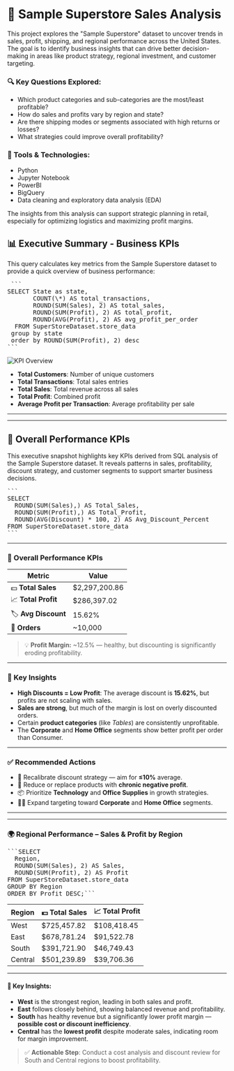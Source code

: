 # 🏬 Sample Superstore Sales Analysis

This project explores the "Sample Superstore" dataset to uncover trends in sales, profit, shipping, and regional performance across the United States. The goal is to identify business insights that can drive better decision-making in areas like product strategy, regional investment, and customer targeting.

### 🔍 Key Questions Explored:

- Which product categories and sub-categories are the most/least profitable?
- How do sales and profits vary by region and state?
- Are there shipping modes or segments associated with high returns or losses?
- What strategies could improve overall profitability?

### 🧰 Tools & Technologies:

- Python
- Jupyter Notebook
- PowerBI
- BigQuery
- Data cleaning and exploratory data analysis (EDA)

The insights from this analysis can support strategic planning in retail, especially for optimizing logistics and maximizing profit margins.

## 📊 Executive Summary - Business KPIs

This query calculates key metrics from the Sample Superstore dataset to provide a quick overview of business performance:

<pre> ```
SELECT State as state,
       COUNT(\*) AS total_transactions,
       ROUND(SUM(Sales), 2) AS total_sales,
       ROUND(SUM(Profit), 2) AS total_profit,
       ROUND(AVG(Profit), 2) AS avg_profit_per_order
  FROM SuperStoreDataset.store_data
 group by state
 order by ROUND(SUM(Profit), 2) desc
``` </pre>

![KPI Overview](Visuals/KPI_Overview_1.png)

- **Total Customers**: Number of unique customers
- **Total Transactions**: Total sales entries
- **Total Sales**: Total revenue across all sales
- **Total Profit**: Combined profit
- **Average Profit per Transaction**: Average profitability per sale

---

---

## 🔑 Overall Performance KPIs

This executive snapshot highlights key KPIs derived from SQL analysis of the Sample Superstore dataset. It reveals patterns in sales, profitability, discount strategy, and customer segments to support smarter business decisions.

<pre>```
SELECT
  ROUND(SUM(Sales),) AS Total_Sales,
  ROUND(SUM(Profit),) AS Total_Profit,
  ROUND(AVG(Discount) * 100, 2) AS Avg_Discount_Percent
FROM SuperStoreDataset.store_data
```</pre>

---

### 🔑 Overall Performance KPIs

| Metric              | Value          |
| ------------------- | -------------- |
| 💵 **Total Sales**  | \$2,297,200.86 |
| 📈 **Total Profit** | \$286,397.02   |
| 🏷️ **Avg Discount** | 15.62%         |
| 🧾 **Orders**       | ~10,000        |

> 💡 **Profit Margin:** ~12.5% — healthy, but discounting is significantly eroding profitability.

---

### 🧠 Key Insights

- **High Discounts = Low Profit**: The average discount is **15.62%**, but profits are not scaling with sales.
- **Sales are strong**, but much of the margin is lost on overly discounted orders.
- Certain **product categories** (like _Tables_) are consistently unprofitable.
- The **Corporate** and **Home Office** segments show better profit per order than Consumer.

---

### ✅ Recommended Actions

- 🧮 Recalibrate discount strategy — aim for **≤10%** average.
- 🚫 Reduce or replace products with **chronic negative profit**.
- 📦 Prioritize **Technology** and **Office Supplies** in growth strategies.
- 🧑‍💼 Expand targeting toward **Corporate** and **Home Office** segments.

---

---

### 🌍 Regional Performance – Sales & Profit by Region

<pre>
```SELECT 
  Region,
  ROUND(SUM(Sales), 2) AS Sales,
  ROUND(SUM(Profit), 2) AS Profit
FROM SuperStoreDataset.store_data
GROUP BY Region
ORDER BY Profit DESC;```
</pre>

| Region  | 💵 Total Sales | 📈 Total Profit |
| ------- | -------------- | --------------- |
| West    | \$725,457.82   | \$108,418.45    |
| East    | \$678,781.24   | \$91,522.78     |
| South   | \$391,721.90   | \$46,749.43     |
| Central | \$501,239.89   | \$39,706.36     |

---

#### 🔎 Key Insights:

- **West** is the strongest region, leading in both sales and profit.
- **East** follows closely behind, showing balanced revenue and profitability.
- **South** has healthy revenue but a significantly lower profit margin — **possible cost or discount inefficiency**.
- **Central** has the **lowest profit** despite moderate sales, indicating room for margin improvement.

> ✅ **Actionable Step**: Conduct a cost analysis and discount review for South and Central regions to boost profitability.
